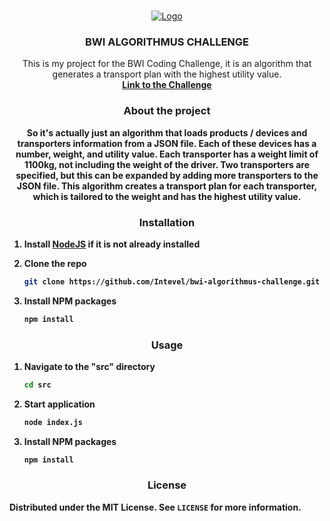 

<br />
<p align="center">
  <a href="https://github.com/othneildrew/Best-README-Template">
    <img src="https://s12.directupload.net/images/201230/7v3r456k.png" alt="Logo">
  </a>

  <h3 align="center">BWI ALGORITHMUS CHALLENGE</h3>

  <p align="center">
    This is my project for the BWI Coding Challenge, it is an algorithm that generates a transport plan with the highest utility value.
    <br />
    <a href="https://www.get-in-it.de/coding-challenge?utm_source=magazin&utm_campaign=coding-challenge&utm_content=code-and-win"><strong>Link to the Challenge<strong></a>
    <br />
  </p>
</p>

<h3 align="center">About the project</h3>

<p align="center"> So it's actually just an algorithm that loads products / devices and transporters information from a JSON file. Each of these devices has a number, weight, and utility value. Each transporter has a weight limit of 1100kg, not including the weight of the driver. Two transporters are specified, but this can be expanded by adding more transporters to the JSON file. This algorithm creates a transport plan for each transporter, which is tailored to the weight and has the highest utility value.</p>

<h3 align="center">Installation</h3>
<p align="center">

1. Install [NodeJS](https://nodejs.org/en/download/) if it is not already installed

2. Clone the repo
   ```sh
   git clone https://github.com/Intevel/bwi-algorithmus-challenge.git
   ```
3. Install NPM packages
   ```sh
   npm install
   ```
</p>

<h3 align="center">Usage</h3>
<p align="center">

1. Navigate to the "src" directory
   ```sh
   cd src
   ```

2. Start application
   ```sh
   node index.js
   ```
3. Install NPM packages
   ```sh
   npm install
   ```
</p>



<h3 align="center">License</h3>

Distributed under the MIT License. See `LICENSE` for more information.
